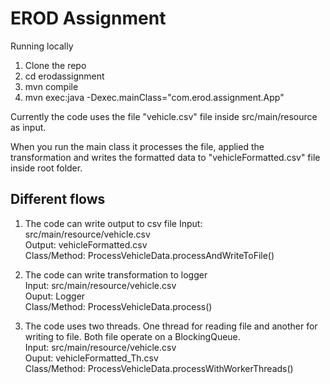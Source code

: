 # EROD Assignment

Running locally

1. Clone the repo
2. cd erodassignment
3. mvn compile
4. mvn exec:java -Dexec.mainClass="com.erod.assignment.App"

Currently the code uses the file "vehicle.csv" file inside src/main/resource as input.

When you run the main class it processes the file, applied the transformation and writes the formatted data to "vehicleFormatted.csv" file inside root folder.


## Different flows

1. The code can write output to csv file
     Input: src/main/resource/vehicle.csv  
     Output: vehicleFormatted.csv  
     Class/Method: ProcessVehicleData.processAndWriteToFile()  

2. The code can write transformation to logger  
    Input: src/main/resource/vehicle.csv  
    Ouput: Logger  
    Class/Method: ProcessVehicleData.process()  
    
3. The code uses two threads. One thread for reading file and another for writing to file. Both file operate on a BlockingQueue.  
    Input: src/main/resource/vehicle.csv  
    Ouput: vehicleFormatted_Th.csv  
    Class/Method: ProcessVehicleData.processWithWorkerThreads()  
